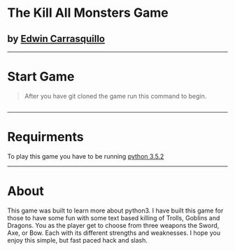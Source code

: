# The Kill All Monsters Game
## by [Edwin Carrasquillo](stuffnthings.io)
***

# Start Game
> After you have git cloned the game run this command to begin.
```python3 game.py
```
***

# Requirments
To play this game you have to be running [python 3.5.2](https://www.python.org/downloads/) 

***
# About
This game was built to learn more about python3. I have built this game for those to have some fun with some text based killing of Trolls, Goblins and Dragons. You as the player get to choose from three weapons the Sword, Axe, or Bow. Each with its different strengths and weaknesses. I hope you enjoy this simple, but fast paced hack and slash.
